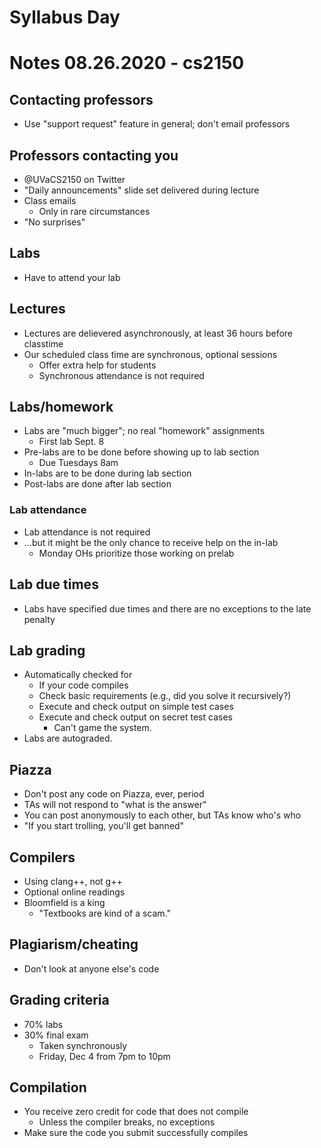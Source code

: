 # Syllabus Day
# Notes 08.26.2020 - cs2150

## Contacting professors
- Use "support request" feature in general; don't email professors

## Professors contacting you 
- @UVaCS2150 on Twitter
- "Daily announcements" slide set delivered during lecture
- Class emails
	- Only in rare circumstances
- "No surprises"

## Labs
- Have to attend your lab

## Lectures
- Lectures are delievered asynchronously, at least 36 hours before classtime
- Our scheduled class time are synchronous, optional sessions
	- Offer extra help for students
	- Synchronous attendance is not required

## Labs/homework
- Labs are "much bigger"; no real "homework" assignments
	- First lab Sept. 8
- Pre-labs are to be done before showing up to lab section
	- Due Tuesdays 8am
- In-labs are to be done during lab section
- Post-labs are done after lab section

### Lab attendance
- Lab attendance is not required
- ...but it might be the only chance to receive help on the in-lab
	- Monday OHs prioritize those working on prelab

## Lab due times
- Labs have specified due times and there are no exceptions to the late penalty

## Lab grading
- Automatically checked for
	- If your code compiles
	- Check basic requirements (e.g., did you solve it recursively?)
	- Execute and check output on simple test cases
	- Execute and check output on secret test cases
		- Can't game the system.
- Labs are autograded.

## Piazza
- Don't post any code on Piazza, ever, period
- TAs will not respond to "what is the answer"
- You can post anonymously to each other, but TAs know who's who
- "If you start trolling, you'll get banned"

## Compilers
- Using clang++, not g++
- Optional online readings
- Bloomfield is a king
	- "Textbooks are kind of a scam."

## Plagiarism/cheating
- Don't look at anyone else's code

## Grading criteria
- 70% labs
- 30% final exam
	- Taken synchronously
	- Friday, Dec 4 from 7pm to 10pm

## Compilation
- You receive zero credit for code that does not compile
	- Unless the compiler breaks, no exceptions
- Make sure the code you submit successfully compiles
